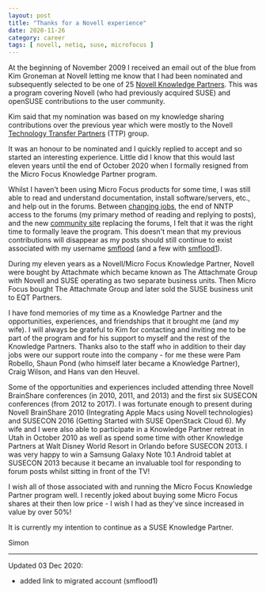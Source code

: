 ```yaml
---
layout: post
title: "Thanks for a Novell experience"
date: 2020-11-26
category: career
tags: [ novell, netiq, suse, microfocus ]
---
```

At the beginning of November 2009 I received an email out of the blue from Kim
Groneman at Novell letting me know that I had been nominated and subsequently
selected to be one of 25
[Novell Knowledge Partners](http://support.novell.com/community/nkp.html). This
was a program covering Novell (who had previously acquired SUSE) and openSUSE
contributions to the user community.

Kim said that my nomination was based on my knowledge sharing contributions
over the previous year which were mostly to the Novell
[Technology Transfer Partners](https://thettp.org) (TTP) group.

It was an honour to be nominated and I quickly replied to accept and so started
an interesting experience. Little did I know that this would last eleven years
until the end of October 2020 when I formally resigned from the Micro Focus
Knowledge Partner program.

Whilst I haven't been using Micro Focus products for some time, I was still
able to read and understand documentation, install software/servers, etc., and
help out in the forums. Between
[changing jobs](/blog/2018/10/13/uis-be-seeing-u), the end of NNTP access to
the forums (my primary method of reading and replying to posts), and the new
[community site](https://community.microfocus.com/) replacing the forums, I
felt that it was the right time to formally leave the program. This doesn't
mean that my previous contributions will disappear as my posts should
still continue to exist associated with my username
[smflood](https://community.microfocus.com/t5/user/viewprofilepage/user-id/192797)
(and a few with
[smflood1](https://community.microfocus.com/t5/user/viewprofilepage/user-id/223563)).

During my eleven years as a Novell/Micro Focus Knowledge Partner, Novell were
bought by Attachmate which became known as The Attachmate Group with Novell and
SUSE operating as two separate business units. Then Micro Focus bought The
Attachmate Group and later sold the SUSE business unit to EQT Partners.

I have fond memories of my time as a Knowledge Partner and the opportunities,
experiences, and friendships that it brought me (and my wife). I will always
be grateful to Kim for contacting and inviting me to be part of the program and
for his support to myself and the rest of the Knowledge Partners. Thanks also
to the staff who in addition to their day jobs were our support route into the
company - for me these were Pam Robello, Shaun Pond (who himself later became a
Knowledge Partner), Craig Wilson, and Hans van den Heuvel.

Some of the opportunities and experiences included attending three Novell
BrainShare conferences (in 2010, 2011, and 2013) and the first six SUSECON
conferences (from 2012 to 2017). I was fortunate enough to present during
Novell BrainShare 2010 (Integrating Apple Macs using Novell technologies) and
SUSECON 2016 (Getting Started with SUSE OpenStack Cloud 6). My wife and I were
also able to participate in a Knowledge Partner retreat in Utah in October 2010
as well as spend some time with other Knowledge Partners at Walt Disney World
Resort in Orlando before SUSECON 2013. I was very happy to win a Samsung Galaxy
Note 10.1 Android tablet at SUSECON 2013 because it became an invaluable tool
for responding to forum posts whilst sitting in front of the TV!

I wish all of those associated with and running the Micro Focus Knowledge
Partner program well. I recently joked about buying some Micro Focus shares at
their then low price - I wish I had as they've since increased in value by over
50%!

It is currently my intention to continue as a SUSE Knowledge Partner.

Simon

----
Updated 03 Dec 2020:
* added link to migrated account (smflood1)
